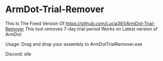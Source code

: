 # ArmDot-Trial-Remover
This Is The Fixed Version Of https://github.com/Lucia361/ArmDot-Trial-Remover
This tool removes 7-day trial period
Works on Latest version of ArmDot

Usage: 
Drag and drop your assembly to ArmDotTrialRemover.exe 

Discord:
slle


